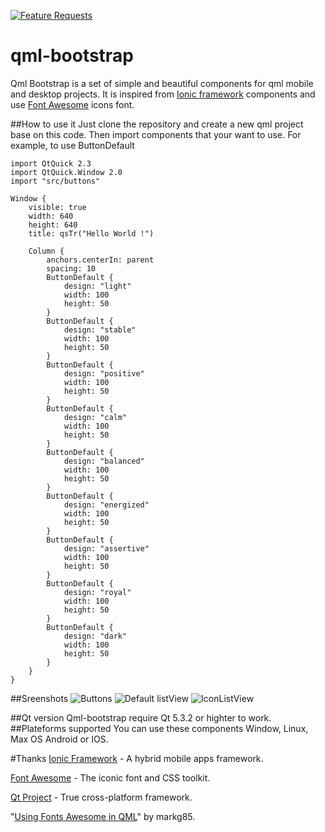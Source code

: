 [![Feature Requests](http://feathub.com/brexis/qml-bootstrap?format=svg)](http://feathub.com/brexis/qml-bootstrap)

qml-bootstrap
=============
Qml Bootstrap is a set of simple and beautiful components for qml mobile and desktop projects. It is inspired from [Ionic framework](http://ionicframework.com/) components and use [Font Awesome](http://fortawesome.github.io/Font-Awesome/) icons font.

##How to use it
Just clone the repository and create a new qml project base on this code. Then import components that your want to use. For example, to use ButtonDefault
```
import QtQuick 2.3
import QtQuick.Window 2.0
import "src/buttons"

Window {
    visible: true
    width: 640
    height: 640
    title: qsTr("Hello World !")

    Column {
        anchors.centerIn: parent
        spacing: 10
        ButtonDefault {
            design: "light"
            width: 100
            height: 50
        }
        ButtonDefault {
            design: "stable"
            width: 100
            height: 50
        }
        ButtonDefault {
            design: "positive"
            width: 100
            height: 50
        }
        ButtonDefault {
            design: "calm"
            width: 100
            height: 50
        }
        ButtonDefault {
            design: "balanced"
            width: 100
            height: 50
        }
        ButtonDefault {
            design: "energized"
            width: 100
            height: 50
        }
        ButtonDefault {
            design: "assertive"
            width: 100
            height: 50
        }
        ButtonDefault {
            design: "royal"
            width: 100
            height: 50
        }
        ButtonDefault {
            design: "dark"
            width: 100
            height: 50
        }
    }
}
```
##Sreenshots
![Buttons](https://raw.github.com/brexis/qml-bootstrap/dev/image1.png)
![Default listView](https://raw.github.com/brexis/qml-bootstrap/dev/image2.png)
![IconListView](https://raw.github.com/brexis/qml-bootstrap/dev/image3.png)

##Qt version
Qml-bootstrap require Qt 5.3.2 or highter to work.
##Plateforms supported
You can use these components Window, Linux, Max OS Android or IOS.

#Thanks
[Ionic Framework](http://ionicframework.com/) - A hybrid mobile apps framework.

[Font Awesome](http://fortawesome.github.io/Font-Awesome/) - The iconic font and CSS toolkit.

[Qt Project](http://qt-project.org/) - True cross-platform framework.

"[Using Fonts Awesome in QML](http://kdeblog.mageprojects.com/2012/11/20/using-fonts-awesome-in-qml/)" by markg85.
